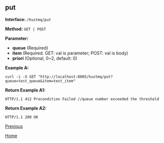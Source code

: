 ## put ##

**Interface:** `/hustmq/put`

**Method:** `GET | POST`

**Parameter:**  

*  **queue** (Required)  
*  **item** (Required. GET: val is parameter; POST: val is body) 
*  **priori** (Optional, 0~2, default: 0)  

**Example A:**

    curl -i -X GET "http://localhost:8085/hustmq/put?queue=test_queue&item=test_item"

**Return Example A1:**

	HTTP/1.1 412 Precondition Failed //queue number exceeded the threshold

**Return Example A2:**

	HTTP/1.1 200 OK

[Previous](../hustmq.md)

[Home](../../index.md)
